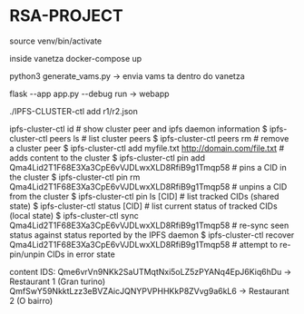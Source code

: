 # RSA-PROJECT

source venv/bin/activate

inside vanetza docker-compose up

python3 generate_vams.py -> envia vams ta dentro do vanetza

flask --app app.py --debug run -> webapp

./IPFS-CLUSTER-ctl add r1/r2.json

 ipfs-cluster-ctl id                                                       # show cluster peer and ipfs daemon information
$ ipfs-cluster-ctl peers ls                                                 # list cluster peers
$ ipfs-cluster-ctl peers rm <peerid>                                        # remove a cluster peer
$ ipfs-cluster-ctl add myfile.txt http://domain.com/file.txt                # adds content to the cluster
$ ipfs-cluster-ctl pin add Qma4Lid2T1F68E3Xa3CpE6vVJDLwxXLD8RfiB9g1Tmqp58   # pins a CID in the cluster
$ ipfs-cluster-ctl pin rm Qma4Lid2T1F68E3Xa3CpE6vVJDLwxXLD8RfiB9g1Tmqp58    # unpins a CID from the cluster
$ ipfs-cluster-ctl pin ls [CID]                                             # list tracked CIDs (shared state)
$ ipfs-cluster-ctl status [CID]                                             # list current status of tracked CIDs (local state)
$ ipfs-cluster-ctl sync Qma4Lid2T1F68E3Xa3CpE6vVJDLwxXLD8RfiB9g1Tmqp58      # re-sync seen status against status reported by the IPFS daemon
$ ipfs-cluster-ctl recover Qma4Lid2T1F68E3Xa3CpE6vVJDLwxXLD8RfiB9g1Tmqp58   # attempt to re-pin/unpin CIDs in error state

content IDS:
Qme6vrVn9NKk2SaUTMqtNxi5oLZ5zPYANq4EpJ6Kiq6hDu -> Restaurant 1 (Gran turino)
QmfSwY59NkktLzz3eBVZAicJQNYPVPHHKkP8ZVvg9a6kL6 -> Restaurant 2 (O bairro) 